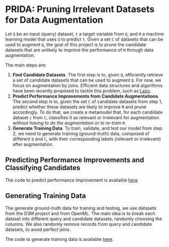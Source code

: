 # PRIDA: Pruning Irrelevant Datasets for Data Augmentation

Let `Q` be an input (query) dataset, `t` a target variable from `Q`, and `M` a machine learning model that uses `Q` to predict `t`. Given a set `C` of datasets that can be used to augment `Q`, the goal of this project is to prune the candidate datasets that are unlikely to improve the performance of `M` through data augmentation. 

The main steps are:

1. **Find Candidate Datasets**. The first step is to, given `Q`, efficiently retrieve a set of candidate datasets that can be used to augment `Q`. For now, we focus on augmentation by joins. Efficient data structures and algorithms have been recently proposed to tackle this problem, such as [Lazo](https://github.com/mitdbg/lazo).
2. **Predict Performance Improvements from Candidate Augmentations**. The second step is to, given the set `C` of candidate datasets from step 1, predict whether these datasets are likely to improve `M` and prune accordingly. To do that, we create a metamodel that, for each candidate dataset `c` from `C`, classifies it as relevant or irrelevant for augmentation  *without having to do the augmentation or to re-train `M`*. 
3. **Generate Training Data**. To train, validate, and test our model from step 2, we need to generate training (ground-truth) data, composed of different `Q` and `C`, with their corresponding labels (relevant or irrelevant) after augmentation.

## Predicting Performance Improvements and Classifying Candidates

The code to predict performance improvement is available [here](improvement-prediction)

## Generating Training Data

The generate ground-truth data for training and testing, we use datasets from the D3M project and from OpenML. The main idea is to break each dataset into different query and candidate datasets, randomly choosing the columns. We also randomly remove records from query and candidate datasets, to avoid perfect joins.

The code to generate training data is available [here](data-generation).